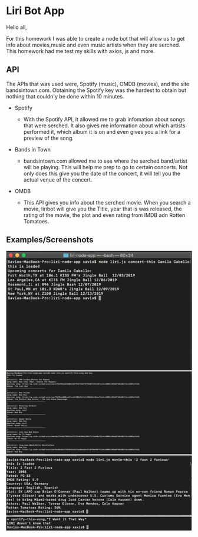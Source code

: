 # Liri Bot App
Hello all,

For this homework I was able to create a node bot that will allow us to get info about movies,music and even music artists when they are serched. This homework had me test my skills with axios, js and more. 

## API 
The APIs that was used were, Spotify (music), OMDB (movies), and the site bandsintown.com. Obtaining the Spotify key was the hardest to obtain but nothing that couldn'y be done within 10 minutes.
- Spotify
    - With the Spotify API, it allowed me to grab infomation about songs that were serched. It also gives me information about which artists performed it, which album it is on and even gives you a link for a preview of the song. 

- Bands in Town
    - bandsintown.com allowed me to see where the serched band/artist will be playing. This will help me prep to go to certain concerts. Not only does this give you the date of the concert, it will tell you the actual venue of the concert. 

- OMDB
    - This API gives you info about the serched movie. When you search a movie, liribot will give you the Title, year that is was released, the rating of the movie, the plot and even rating from IMDB adn Rotten Tomatoes. 

## Examples/Screenshots

![](images/concert.png)
![](images/song.png)
![](images/movie.png)
![](images/do_what_it_says.png)
